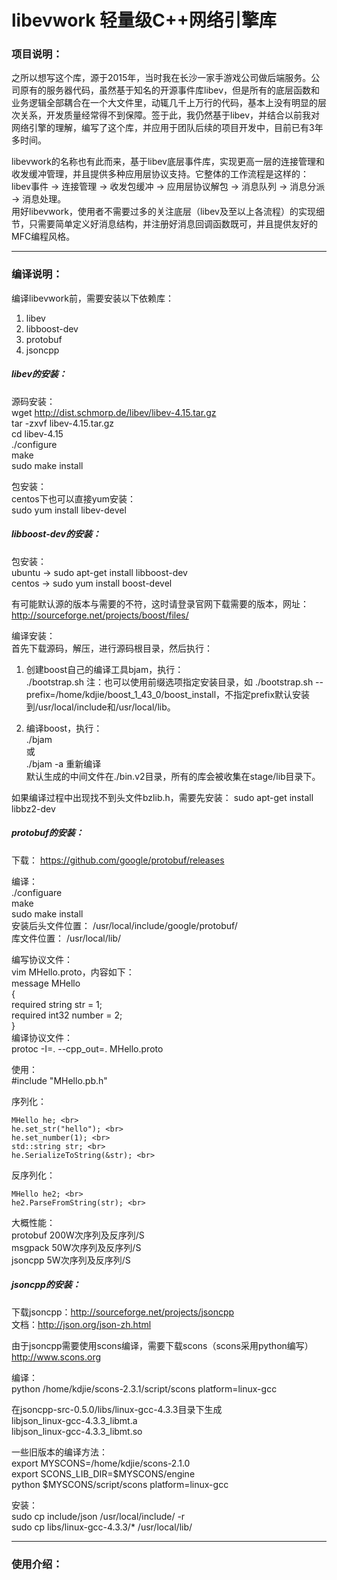 ﻿libevwork 轻量级C++网络引擎库
==========================================================

### 项目说明：
之所以想写这个库，源于2015年，当时我在长沙一家手游戏公司做后端服务。公司原有的服务器代码，虽然基于知名的开源事件库libev，但是所有的底层函数和业务逻辑全部耦合在一个大文件里，动辄几千上万行的代码，基本上没有明显的层次关系，开发质量经常得不到保障。签于此，我仍然基于libev，并结合以前我对网络引擎的理解，编写了这个库，并应用于团队后续的项目开发中，目前已有3年多时间。

libevwork的名称也有此而来，基于libev底层事件库，实现更高一层的连接管理和收发缓冲管理，并且提供多种应用层协议支持。它整体的工作流程是这样的：<br>
libev事件 -> 连接管理 -> 收发包缓冲 -> 应用层协议解包 -> 消息队列 -> 消息分派 -> 消息处理。<br>
用好libevwork，使用者不需要过多的关注底层（libev及至以上各流程）的实现细节，只需要简单定义好消息结构，并注册好消息回调函数既可，并且提供友好的MFC编程风格。

----------------------------------------------------------
### 编译说明：

编译libevwork前，需要安装以下依赖库：
1. libev
2. libboost-dev
3. protobuf
4. jsoncpp

##### libev的安装：

源码安装：<br>
wget http://dist.schmorp.de/libev/libev-4.15.tar.gz <br>
tar -zxvf libev-4.15.tar.gz <br>
cd libev-4.15 <br>
./configure <br>
make <br>
sudo make install<br>

包安装：<br>
centos下也可以直接yum安装：<br>
sudo yum install libev-devel <br>

##### libboost-dev的安装：

包安装：<br>
ubuntu -> sudo apt-get install libboost-dev <br>
centos -> sudo yum install boost-devel <br>

有可能默认源的版本与需要的不符，这时请登录官网下载需要的版本，网址：<br>
http://sourceforge.net/projects/boost/files/ <br>
 
编译安装：<br>
首先下载源码，解压，进行源码根目录，然后执行：<br>
 
1. 创建boost自己的编译工具bjam，执行：<br>
./bootstrap.sh
注：也可以使用前缀选项指定安装目录，如
./bootstrap.sh --prefix=/home/kdjie/boost_1_43_0/boost_install，不指定prefix默认安装到/usr/local/include和/usr/local/lib。
 
2. 编译boost，执行：<br>
./bjam <br>
或 <br>
./bjam -a 重新编译 <br>
默认生成的中间文件在./bin.v2目录，所有的库会被收集在stage/lib目录下。
 
如果编译过程中出现找不到头文件bzlib.h，需要先安装：
sudo apt-get install libbz2-dev

##### protobuf的安装：

下载： https://github.com/google/protobuf/releases <br>

编译：<br>
./configuare <br>
make <br>
sudo make install <br>
安装后头文件位置： /usr/local/include/google/protobuf/ <br>
库文件位置：  /usr/local/lib/ <br>

编写协议文件：<br>
vim MHello.proto，内容如下：<br>
message MHello <br>
{ <br>
        required string str = 1; <br>
        required int32 number = 2; <br>
} <br>
编译协议文件：<br>
protoc -I=. --cpp_out=.  MHello.proto <br>

使用：<br>
#include "MHello.pb.h" <br>

序列化：<br>

```
MHello he; <br>
he.set_str("hello"); <br>
he.set_number(1); <br>
std::string str; <br>
he.SerializeToString(&str); <br>
```

反序列化：

```
MHello he2; <br>
he2.ParseFromString(str); <br>
```

大概性能：<br>
protobuf    200W次序列及反序列/S <br>
msgpack     50W次序列及反序列/S <br>
jsoncpp     5W次序列及反序列/S <br>

##### jsoncpp的安装：

下载jsoncpp：http://sourceforge.net/projects/jsoncpp <br>
文档：http://json.org/json-zh.html <br>

由于jsoncpp需要使用scons编译，需要下载scons（scons采用python编写）<br>
http://www.scons.org <br>

编译：<br>
python /home/kdjie/scons-2.3.1/script/scons platform=linux-gcc <br>

在jsoncpp-src-0.5.0/libs/linux-gcc-4.3.3目录下生成 <br>
libjson_linux-gcc-4.3.3_libmt.a <br>
libjson_linux-gcc-4.3.3_libmt.so <br>

一些旧版本的编译方法：<br>
export MYSCONS=/home/kdjie/scons-2.1.0 <br>
export SCONS_LIB_DIR=$MYSCONS/engine <br>
python $MYSCONS/script/scons platform=linux-gcc <br>

安装：<br>
sudo cp include/json /usr/local/include/ -r <br>
sudo cp libs/linux-gcc-4.3.3/* /usr/local/lib/ <br>

----------------------------------------------------------
### 使用介绍：

